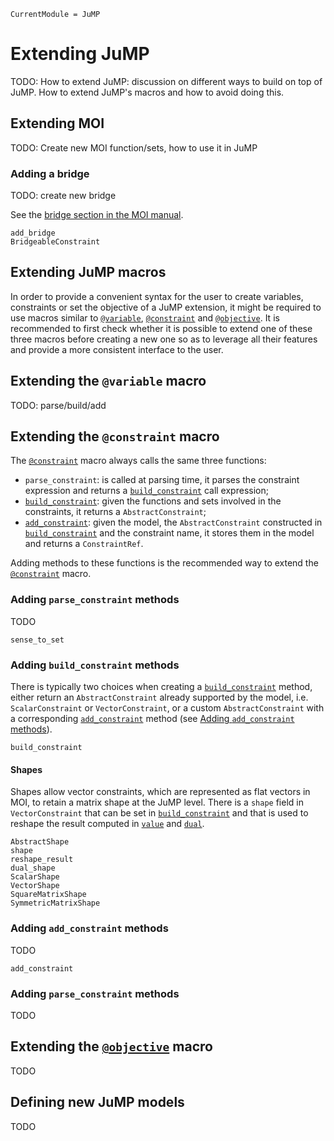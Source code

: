 ```@meta
CurrentModule = JuMP
```

Extending JuMP
==============

TODO: How to extend JuMP: discussion on different ways to build on top of JuMP.
How to extend JuMP's macros and how to avoid doing this.

## Extending MOI

TODO: Create new MOI function/sets, how to use it in JuMP

### Adding a bridge

TODO: create new bridge

See the [bridge section in the MOI manual](http://www.juliaopt.org/MathOptInterface.jl/v0.8/apimanual/#Constraint-bridges-1).

```@docs
add_bridge
BridgeableConstraint
```

## Extending JuMP macros

In order to provide a convenient syntax for the user to create variables,
constraints or set the objective of a JuMP extension, it might be required to
use macros similar to [`@variable`](@ref), [`@constraint`](@ref) and
[`@objective`](@ref).
It is recommended to first check whether it is possible to extend one of these
three macros before creating a new one so as to leverage all their features and
provide a more consistent interface to the user.

## Extending the `@variable` macro

TODO: parse/build/add

## Extending the `@constraint` macro

The [`@constraint`](@ref) macro always calls the same three functions:
* `parse_constraint`: is called at parsing time, it parses the constraint
  expression and returns a [`build_constraint`](@ref) call expression;
* [`build_constraint`](@ref): given the functions and sets involved in the
  constraints, it returns a `AbstractConstraint`;
* [`add_constraint`](@ref): given the model, the `AbstractConstraint`
  constructed in [`build_constraint`](@ref) and the constraint name, it stores
  them in the model and returns a `ConstraintRef`.

Adding methods to these functions is the recommended way to extend the
[`@constraint`](@ref) macro.

### Adding `parse_constraint` methods

TODO

```@docs
sense_to_set
```

### Adding `build_constraint` methods

There is typically two choices when creating a [`build_constraint`](@ref)
method, either return an `AbstractConstraint` already supported by the
model, i.e. `ScalarConstraint` or `VectorConstraint`, or a custom
`AbstractConstraint` with a corresponding [`add_constraint`](@ref) method (see
[Adding `add_constraint` methods](@ref)).

```@docs
build_constraint
```

#### Shapes

Shapes allow vector constraints, which are represented as flat vectors in MOI,
to retain a matrix shape at the JuMP level. There is a `shape` field in
`VectorConstraint` that can be set in [`build_constraint`](@ref) and that is
used to reshape the result computed in [`value`](@ref) and [`dual`](@ref).

```@docs
AbstractShape
shape
reshape_result
dual_shape
ScalarShape
VectorShape
SquareMatrixShape
SymmetricMatrixShape
```

### Adding `add_constraint` methods

TODO

```@docs
add_constraint
```

### Adding `parse_constraint` methods

TODO

## Extending the [`@objective`](@ref) macro

TODO

## Defining new JuMP models

TODO
